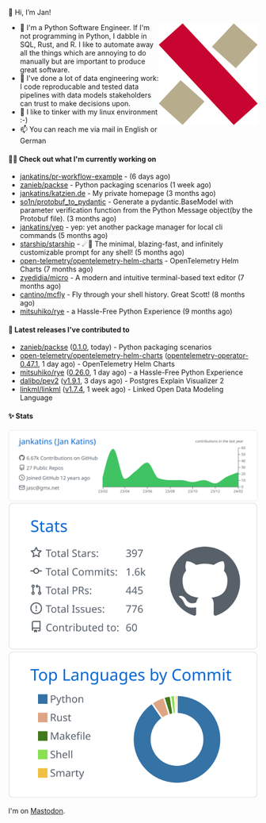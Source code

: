 👋 Hi, I’m Jan!

<img align="right" src="https://raw.githubusercontent.com/kreuzwerkerbot/kreuzwerkerbot/master/assets/xw.png" width="200">

- 🌱 I'm a Python Software Engineer. If I'm not programming in Python, I dabble in SQL, Rust, and R. 
  I like to automate away all the things which are annoying to do manually but are important to produce great software.
- 💪 I've done a lot of data engineering work: I code reproducable and tested data pipelines with 
  data models stakeholders can trust to make decisions upon.
- 💞️ I like to tinker with my linux environment :-)
- 📫 You can reach me via mail in English or German

#### 👩‍💻 Check out what I'm currently working on

- [jankatins/pr-workflow-example](https://github.com/jankatins/pr-workflow-example) -  (6 days ago)
- [zanieb/packse](https://github.com/zanieb/packse) - Python packaging scenarios (1 week ago)
- [jankatins/katzien.de](https://github.com/jankatins/katzien.de) - My private homepage (3 months ago)
- [so1n/protobuf_to_pydantic](https://github.com/so1n/protobuf_to_pydantic) - Generate a pydantic.BaseModel with parameter verification function from the Python Message object(by the Protobuf file). (3 months ago)
- [jankatins/yep](https://github.com/jankatins/yep) - yep: yet another package manager for local cli commands (5 months ago)
- [starship/starship](https://github.com/starship/starship) - ☄🌌️  The minimal, blazing-fast, and infinitely customizable prompt for any shell! (5 months ago)
- [open-telemetry/opentelemetry-helm-charts](https://github.com/open-telemetry/opentelemetry-helm-charts) - OpenTelemetry Helm Charts (7 months ago)
- [zyedidia/micro](https://github.com/zyedidia/micro) - A modern and intuitive terminal-based text editor (7 months ago)
- [cantino/mcfly](https://github.com/cantino/mcfly) - Fly through your shell history. Great Scott! (8 months ago)
- [mitsuhiko/rye](https://github.com/mitsuhiko/rye) - a Hassle-Free Python Experience (9 months ago)

#### 🔭 Latest releases I've contributed to

- [zanieb/packse](https://github.com/zanieb/packse) ([0.1.0](https://github.com/zanieb/packse/releases/tag/0.1.0), today) - Python packaging scenarios
- [open-telemetry/opentelemetry-helm-charts](https://github.com/open-telemetry/opentelemetry-helm-charts) ([opentelemetry-operator-0.47.1](https://github.com/open-telemetry/opentelemetry-helm-charts/releases/tag/opentelemetry-operator-0.47.1), 1 day ago) - OpenTelemetry Helm Charts
- [mitsuhiko/rye](https://github.com/mitsuhiko/rye) ([0.26.0](https://github.com/mitsuhiko/rye/releases/tag/0.26.0), 1 day ago) - a Hassle-Free Python Experience
- [dalibo/pev2](https://github.com/dalibo/pev2) ([v1.9.1](https://github.com/dalibo/pev2/releases/tag/v1.9.1), 3 days ago) - Postgres Explain Visualizer 2
- [linkml/linkml](https://github.com/linkml/linkml) ([v1.7.4](https://github.com/linkml/linkml/releases/tag/v1.7.4), 1 week ago) - Linked Open Data Modeling Language


#### ✨ Stats

  [![](https://raw.githubusercontent.com/jankatins/jankatins/master/profile-summary-card-output/github/0-profile-details.svg)](https://github.com/vn7n24fzkq/github-profile-summary-cards)
  [![](https://raw.githubusercontent.com/jankatins/jankatins/master/profile-summary-card-output/github/3-stats.svg)](https://github.com/vn7n24fzkq/github-profile-summary-cards)
  [![](https://raw.githubusercontent.com/jankatins/jankatins/master/profile-summary-card-output/github/2-most-commit-language.svg)](https://github.com/vn7n24fzkq/github-profile-summary-cards)

I'm on <a rel="me" href="https://fosstodon.org/@jankatins">Mastodon</a>.
